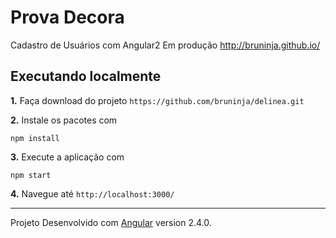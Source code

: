# Prova Decora

Cadastro de Usuários com Angular2
Em produção http://bruninja.github.io/

## Executando localmente

**1.** Faça download do projeto `https://github.com/bruninja/delinea.git`

**2.** Instale os pacotes com
```
npm install
```
**3.** Execute a aplicação com
```
npm start
```
**4.** Navegue até `http://localhost:3000/`


----------


Projeto Desenvolvido com [Angular](https://angular.io/) version 2.4.0.
